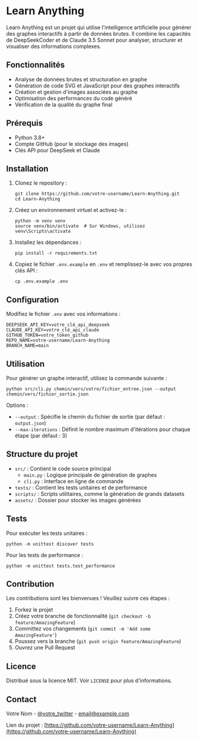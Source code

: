 # Learn Anything

Learn Anything est un projet qui utilise l'intelligence artificielle pour générer des graphes interactifs à partir de données brutes. Il combine les capacités de DeepSeekCoder et de Claude 3.5 Sonnet pour analyser, structurer et visualiser des informations complexes.

## Fonctionnalités

* Analyse de données brutes et structuration en graphe
* Génération de code SVG et JavaScript pour des graphes interactifs
* Création et gestion d'images associées au graphe
* Optimisation des performances du code généré
* Vérification de la qualité du graphe final

## Prérequis

* Python 3.8+
* Compte GitHub (pour le stockage des images)
* Clés API pour DeepSeek et Claude

## Installation

1. Clonez le repository :

   ```
   git clone https://github.com/votre-username/Learn-Anything.git
   cd Learn-Anything
   ```

2. Créez un environnement virtuel et activez-le :

   ```
   python -m venv venv
   source venv/bin/activate  # Sur Windows, utilisez venv\Scripts\activate
   ```

3. Installez les dépendances :

   ```
   pip install -r requirements.txt
   ```

4. Copiez le fichier `.env.example` en `.env` et remplissez-le avec vos propres clés API :

   ```
   cp .env.example .env
   ```

## Configuration

Modifiez le fichier `.env` avec vos informations :

```
DEEPSEEK_API_KEY=votre_clé_api_deepseek
CLAUDE_API_KEY=votre_clé_api_claude
GITHUB_TOKEN=votre_token_github
REPO_NAME=votre-username/Learn-Anything
BRANCH_NAME=main
```

## Utilisation

Pour générer un graphe interactif, utilisez la commande suivante :

```
python src/cli.py chemin/vers/votre/fichier_entree.json --output chemin/vers/fichier_sortie.json
```

Options :
* `--output` : Spécifie le chemin du fichier de sortie (par défaut : `output.json`)
* `--max-iterations` : Définit le nombre maximum d'itérations pour chaque étape (par défaut : 3)

## Structure du projet

* `src/` : Contient le code source principal
   * `main.py` : Logique principale de génération de graphes
   * `cli.py` : Interface en ligne de commande
* `tests/` : Contient les tests unitaires et de performance
* `scripts/` : Scripts utilitaires, comme la génération de grands datasets
* `assets/` : Dossier pour stocker les images générées

## Tests

Pour exécuter les tests unitaires :

```
python -m unittest discover tests
```

Pour les tests de performance :

```
python -m unittest tests.test_performance
```

## Contribution

Les contributions sont les bienvenues ! Veuillez suivre ces étapes :

1. Forkez le projet
2. Créez votre branche de fonctionnalité (`git checkout -b feature/AmazingFeature`)
3. Committez vos changements (`git commit -m 'Add some AmazingFeature'`)
4. Poussez vers la branche (`git push origin feature/AmazingFeature`)
5. Ouvrez une Pull Request

## Licence

Distribué sous la licence MIT. Voir `LICENSE` pour plus d'informations.

## Contact

Votre Nom - [@votre_twitter](https://twitter.com/votre_twitter) - email@example.com

Lien du projet : [https://github.com/votre-username/Learn-Anything](https://github.com/votre-username/Learn-Anything)
